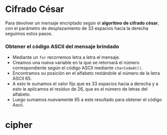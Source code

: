 # Cifrado César

Para devolver un mensaje encriptado según el **algoritmo de cifrado césar**, con el parámetro de desplazamiento de 33 espacios hacia la derecha seguimos estos pasos.

### Obtener el código ASCII del mensaje brindado

+ Mediante un `for` recorremos letra a letra el mensaje.
+ Creamos una nueva variable en la que se retornará el número correspondiente según el código ASCII mediante `charCodeAt()`.
+ Encontramos su posición en el alfabeto restándole al número de la letra ASCII 65.
+ A esto le sumamos el valor fijo que es 33 espacios hacia a derecha y a esto le aplicamos el residuo de 26, que es el número de letras del alfabeto.
+ Luego sumamos nuevamente 65 a este resultado para obtener el código Ascii.
# cipher
